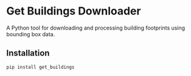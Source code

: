 # Get Buildings Downloader

A Python tool for downloading and processing building footprints using bounding box data.

## Installation

```bash
pip install get_buildings

